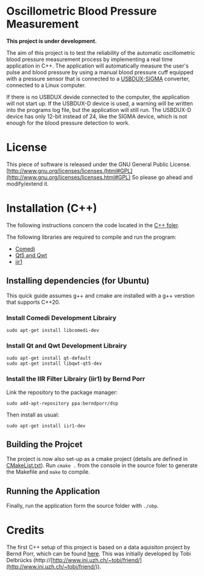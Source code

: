 # Oscillometric Blood Pressure Measurement

**This project is under development.**

The aim of this project is to  test the reliability of the automatic oscillometric blood pressure measurement process by implementing a real time application in C++. The application will automatically measure the user's pulse and blood pressure by using a manual blood pressure cuff equipped with a pressure sensor that is connected to a [USBDUX-SIGMA](http://www.linux-usb-daq.co.uk/prod2_duxsigma/) converter, connected to a Linux computer.

If there is no USBDUX devide connected to the computer, the application will not start up. If the USBDUX-D device is used, a warning will be written into the programs log file, but the application will still run. The USBDUX-D device has only 12-bit instead of 24, like the SIGMA device, which is not enough for the blood pressure detection to work.

# License

This piece of software is released under the GNU General Public License.
[http://www.gnu.org/licenses/licenses.(html#GPL](http://www.gnu.org/licenses/licenses.html#GPL)
So please go ahead and modify/extend it.


# Installation (C++)
The following instructions concern the code located in the [C++ foler](c++).

The following libraries are required to compile and run the program:
 - [Comedi](http://www.comedi.org)
 - [Qt5 and Qwt](https://qwt.sourceforge.io/)
 - [iir1](https://github.com/berndporr/iir1)

## Installing dependencies (for Ubuntu)
This quick guide assumes g++ and cmake are installed with a g++ verstion that supports C++20.

### Install Comedi Development Librairy
    sudo apt-get install libcomedi-dev
### Install Qt and Qwt Development Librairy
    sudo apt-get install qt-default
    sudo apt-get install libqwt-qt5-dev
### Install the IIR Filter Librairy (iir1) by Bernd Porr
Link the repository to the package manager:

    sudo add-apt-repository ppa:berndporr/dsp
Then install as usual:

    sudo apt-get install iir1-dev

## Building the Projcet
The project is now also set-up as a cmake project (details are defined in [CMakeList.txt](/c%2B%2B/CMakeLists.txt)). 
Run `cmake .` from the console in the source foler to generate the Makefile and `make` to compile. 

## Running the Application
Finally, run the application form the source folder with `./obp`.

# Credits
The first C++ setup of this project is based on a data aquisiton project by Bernd Porr, which can be found [here](https://github.com/berndporr/psth-vep).  This was initially developed by Tobi Delbrücks 
(http://[http://www.ini.uzh.ch/~tobi/friend/](http://www.ini.uzh.ch/~tobi/friend/)). 
